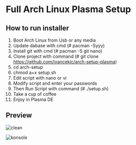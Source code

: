 # Full Arch Linux Plasma Setup


## How to run installer

1. Boot Arch Linux from Usb or any media
2. Update dabase with cmd (# pacman -Syyy)
3. Install git with cmd (# pacman -S git nano)
4. Clone project with command (# git clone https://github.com/ivancekic/arch-setup-plasma)
5. cd arch-setup
6. chmod a+x setup.sh
7. Edit script with nano or vi
8. Modify script and enter your passwords
9. Then Run Script with command (# ./setup.sh) 
10. Take a cup of coffee
11. Enjoy in Plasma DE


## Preview
![clean](https://raw.githubusercontent.com/ivancekic/arch-setup-plasma/master/clean.jpg) <br />



![konsole](https://raw.githubusercontent.com/ivancekic/arch-setup-plasma/master/neo.jpg) <br />

